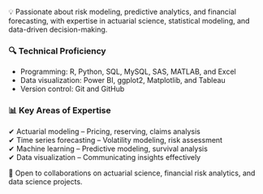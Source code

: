  💡 Passionate about risk modeling, predictive analytics, and financial forecasting, with expertise in actuarial science, statistical modeling, and data-driven decision-making.  

### 🔍 Technical Proficiency  
- Programming: R, Python, SQL, MySQL, SAS, MATLAB, and Excel
- Data visualization: Power BI, ggplot2, Matplotlib, and Tableau  
- Version control: Git and GitHub
### 📊 Key Areas of Expertise  
✔ Actuarial modeling – Pricing, reserving, claims analysis  
✔ Time series forecasting – Volatility modeling, risk assessment  
✔ Machine learning – Predictive modeling, survival analysis  
✔ Data visualization – Communicating insights effectively  

🚀 Open to collaborations on actuarial science, financial risk analytics, and data science projects.  
